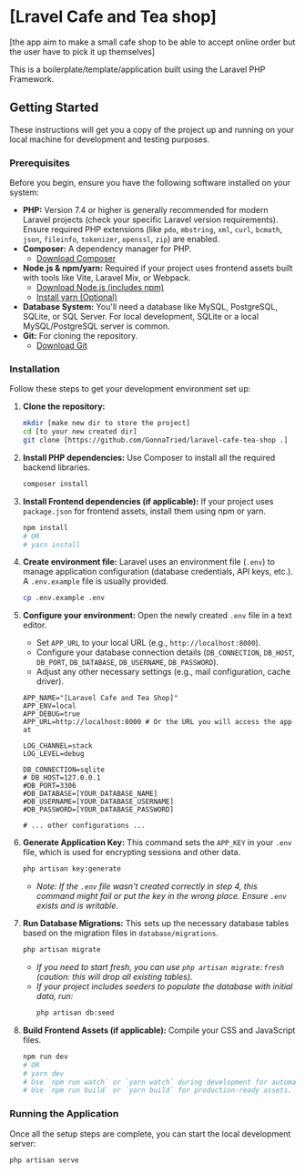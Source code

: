 # [Lravel Cafe and Tea shop]

[the app aim to make a small cafe shop to be able to accept online order but the user have to pick it up themselves]

This is a boilerplate/template/application built using the Laravel PHP Framework.

## Getting Started

These instructions will get you a copy of the project up and running on your local machine for development and testing purposes.

### Prerequisites

Before you begin, ensure you have the following software installed on your system:

-   **PHP:** Version 7.4 or higher is generally recommended for modern Laravel projects (check your specific Laravel version requirements). Ensure required PHP extensions (like `pdo`, `mbstring`, `xml`, `curl`, `bcmath`, `json`, `fileinfo`, `tokenizer`, `openssl`, `zip`) are enabled.
-   **Composer:** A dependency manager for PHP.
    -   [Download Composer](https://getcomposer.org/download/)
-   **Node.js & npm/yarn:** Required if your project uses frontend assets built with tools like Vite, Laravel Mix, or Webpack.
    -   [Download Node.js (includes npm)](https://nodejs.org/en/download/)
    -   [Install yarn (Optional)](https://yarnpkg.com/getting-started/install)
-   **Database System:** You'll need a database like MySQL, PostgreSQL, SQLite, or SQL Server. For local development, SQLite or a local MySQL/PostgreSQL server is common.
-   **Git:** For cloning the repository.
    -   [Download Git](https://git-scm.com/downloads)

### Installation

Follow these steps to get your development environment set up:

1.  **Clone the repository:**

    ```bash
    mkdir [make new dir to store the project]
    cd [to your new created dir]
    git clone [https://github.com/GonnaTried/laravel-cafe-tea-shop .]
    ```

2.  **Install PHP dependencies:** Use Composer to install all the required backend libraries.

    ```bash
    composer install
    ```

3.  **Install Frontend dependencies (if applicable):** If your project uses `package.json` for frontend assets, install them using npm or yarn.

    ```bash
    npm install
    # OR
    # yarn install
    ```

4.  **Create environment file:** Laravel uses an environment file (`.env`) to manage application configuration (database credentials, API keys, etc.). A `.env.example` file is usually provided.

    ```bash
    cp .env.example .env
    ```

5.  **Configure your environment:** Open the newly created `.env` file in a text editor.

    -   Set `APP_URL` to your local URL (e.g., `http://localhost:8000`).
    -   Configure your database connection details (`DB_CONNECTION`, `DB_HOST`, `DB_PORT`, `DB_DATABASE`, `DB_USERNAME`, `DB_PASSWORD`).
    -   Adjust any other necessary settings (e.g., mail configuration, cache driver).

    ```env
    APP_NAME="[Laravel Cafe and Tea Shop]"
    APP_ENV=local
    APP_DEBUG=true
    APP_URL=http://localhost:8000 # Or the URL you will access the app at

    LOG_CHANNEL=stack
    LOG_LEVEL=debug

    DB_CONNECTION=sqlite
    # DB_HOST=127.0.0.1
    #DB_PORT=3306
    #DB_DATABASE=[YOUR_DATABASE_NAME]
    #DB_USERNAME=[YOUR_DATABASE_USERNAME]
    #DB_PASSWORD=[YOUR_DATABASE_PASSWORD]

    # ... other configurations ...
    ```

6.  **Generate Application Key:** This command sets the `APP_KEY` in your `.env` file, which is used for encrypting sessions and other data.

    ```bash
    php artisan key:generate
    ```

    -   _Note: If the `.env` file wasn't created correctly in step 4, this command might fail or put the key in the wrong place. Ensure `.env` exists and is writable._

7.  **Run Database Migrations:** This sets up the necessary database tables based on the migration files in `database/migrations`.

    ```bash
    php artisan migrate
    ```

    -   _If you need to start fresh, you can use `php artisan migrate:fresh` (caution: this will drop all existing tables)._
    -   _If your project includes seeders to populate the database with initial data, run:_
        ```bash
        php artisan db:seed
        ```

8.  **Build Frontend Assets (if applicable):** Compile your CSS and JavaScript files.
    ```bash
    npm run dev
    # OR
    # yarn dev
    # Use `npm run watch` or `yarn watch` during development for automatic recompilation on file changes.
    # Use `npm run build` or `yarn build` for production-ready assets.
    ```

### Running the Application

Once all the setup steps are complete, you can start the local development server:

```bash
php artisan serve

```
